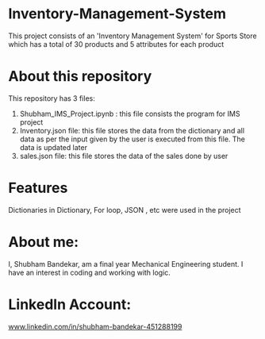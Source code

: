 # Inventory-Management-System
This project consists of an 'Inventory Management System' for Sports Store which has a total of 30 products and 5 attributes for each product

# About this repository
This repository has 3 files:
1. Shubham_IMS_Project.ipynb : this file consists the program for IMS project
2. Inventory.json file: this file stores the data from the dictionary and all data as per the input given by the user is executed from this file. The data is updated later
3. sales.json file: this file stores the data of the sales done by user

# Features
Dictionaries in Dictionary, For loop, JSON , etc were used in the project

# About me:
I, Shubham Bandekar, am a final year Mechanical Engineering student. I have an interest in coding and working with logic.

# Linkedln Account:
www.linkedin.com/in/shubham-bandekar-451288199
